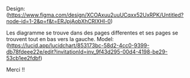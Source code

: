 
 Design: (https://www.figma.com/design/XCOAxuu2uuUCqxx52UxRPK/Untitled?node-id=1-2&p=f&t=ERJpjAobXhCRlXHl-0)

Les diagramme se trouve dans des pages differentes et ses pages se trouvent tout en bas vers la gauche.       Model: (https://lucid.app/lucidchart/853173bc-58d2-4cc0-9399-db78fdeee22e/edit?invitationId=inv_9f43d295-00d4-4198-be29-53cb1ee2fdbf)

Merci !!
